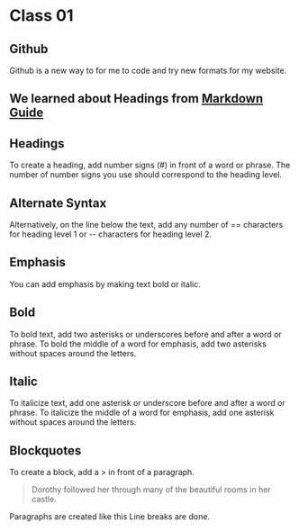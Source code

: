 # Class 01

## Github

Github is a new way to for me to code and try new formats for my website.

## We learned about Headings from [Markdown Guide](https://www.markdownguide.org/basic-syntax/)

## Headings
To create a heading, add number signs (#) in front of a word or phrase. The number of number signs you use should correspond to the heading level.

## Alternate Syntax
Alternatively, on the line below the text, add any number of == characters for heading level 1 or -- characters for heading level 2.

## Emphasis
You can add emphasis by making text bold or italic.

## Bold
To bold text, add two asterisks or underscores before and after a word or phrase. To bold the middle of a word for emphasis, add two asterisks without spaces around the letters.

## Italic
To italicize text, add one asterisk or underscore before and after a word or phrase. To italicize the middle of a word for emphasis, add one asterisk without spaces around the letters.

## Blockquotes 
To create a block, add a > in front of a paragraph.

> Dorothy followed her through many of the beautiful rooms in her castle.

Paragraphs are created like this
Line breaks are done.
